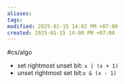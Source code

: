 ```yaml
---
aliases: 
tags: 
modified: 2025-01-15 14:02 PM +07:00
created: 2025-01-15 14:00 PM +07:00
---
```

#cs/algo

- set rightmost unset bit: `x | (x + 1)`
- unset rightmost set bit:`x & (x - 1)`